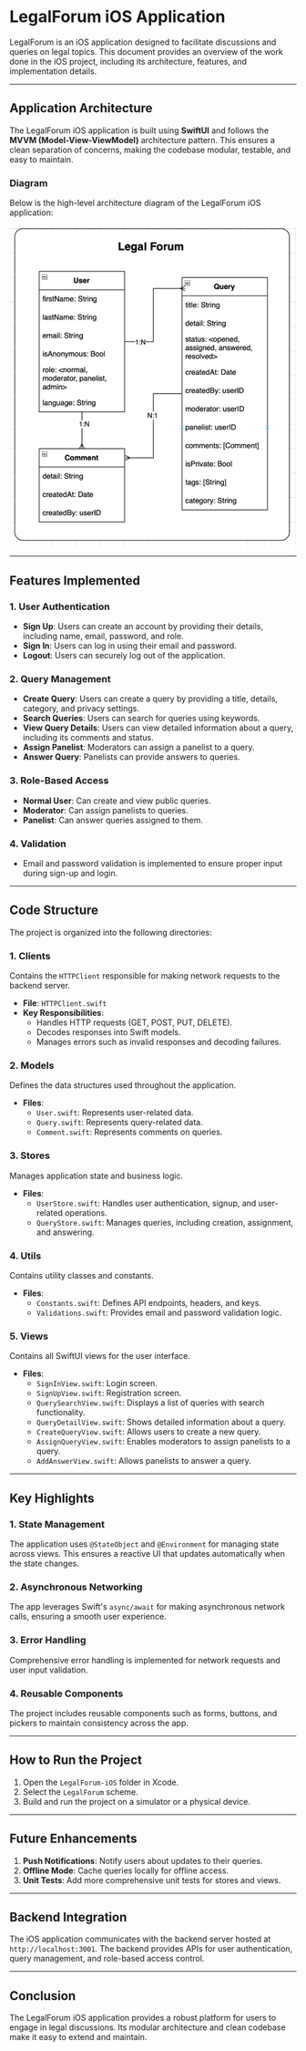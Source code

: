 # LegalForum iOS Application

LegalForum is an iOS application designed to facilitate discussions and queries on legal topics. This document provides an overview of the work done in the iOS project, including its architecture, features, and implementation details.

---

## Application Architecture

The LegalForum iOS application is built using **SwiftUI** and follows the **MVVM (Model-View-ViewModel)** architecture pattern. This ensures a clean separation of concerns, making the codebase modular, testable, and easy to maintain.

### Diagram

Below is the high-level architecture diagram of the LegalForum iOS application:

![Architecture Diagram](diagram.png)

---

## Features Implemented

### 1. **User Authentication**
- **Sign Up**: Users can create an account by providing their details, including name, email, password, and role.
- **Sign In**: Users can log in using their email and password.
- **Logout**: Users can securely log out of the application.

### 2. **Query Management**
- **Create Query**: Users can create a query by providing a title, details, category, and privacy settings.
- **Search Queries**: Users can search for queries using keywords.
- **View Query Details**: Users can view detailed information about a query, including its comments and status.
- **Assign Panelist**: Moderators can assign a panelist to a query.
- **Answer Query**: Panelists can provide answers to queries.

### 3. **Role-Based Access**
- **Normal User**: Can create and view public queries.
- **Moderator**: Can assign panelists to queries.
- **Panelist**: Can answer queries assigned to them.

### 4. **Validation**
- Email and password validation is implemented to ensure proper input during sign-up and login.

---

## Code Structure

The project is organized into the following directories:

### 1. **Clients**
Contains the `HTTPClient` responsible for making network requests to the backend server.

- **File**: `HTTPClient.swift`
- **Key Responsibilities**:
  - Handles HTTP requests (GET, POST, PUT, DELETE).
  - Decodes responses into Swift models.
  - Manages errors such as invalid responses and decoding failures.

### 2. **Models**
Defines the data structures used throughout the application.

- **Files**:
  - `User.swift`: Represents user-related data.
  - `Query.swift`: Represents query-related data.
  - `Comment.swift`: Represents comments on queries.

### 3. **Stores**
Manages application state and business logic.

- **Files**:
  - `UserStore.swift`: Handles user authentication, signup, and user-related operations.
  - `QueryStore.swift`: Manages queries, including creation, assignment, and answering.

### 4. **Utils**
Contains utility classes and constants.

- **Files**:
  - `Constants.swift`: Defines API endpoints, headers, and keys.
  - `Validations.swift`: Provides email and password validation logic.

### 5. **Views**
Contains all SwiftUI views for the user interface.

- **Files**:
  - `SignInView.swift`: Login screen.
  - `SignUpView.swift`: Registration screen.
  - `QuerySearchView.swift`: Displays a list of queries with search functionality.
  - `QueryDetailView.swift`: Shows detailed information about a query.
  - `CreateQueryView.swift`: Allows users to create a new query.
  - `AssignQueryView.swift`: Enables moderators to assign panelists to a query.
  - `AddAnswerView.swift`: Allows panelists to answer a query.

---

## Key Highlights

### 1. **State Management**
The application uses `@StateObject` and `@Environment` for managing state across views. This ensures a reactive UI that updates automatically when the state changes.

### 2. **Asynchronous Networking**
The app leverages Swift's `async/await` for making asynchronous network calls, ensuring a smooth user experience.

### 3. **Error Handling**
Comprehensive error handling is implemented for network requests and user input validation.

### 4. **Reusable Components**
The project includes reusable components such as forms, buttons, and pickers to maintain consistency across the app.

---

## How to Run the Project

1. Open the `LegalForum-iOS` folder in Xcode.
2. Select the `LegalForum` scheme.
3. Build and run the project on a simulator or a physical device.

---

## Future Enhancements

1. **Push Notifications**: Notify users about updates to their queries.
2. **Offline Mode**: Cache queries locally for offline access.
3. **Unit Tests**: Add more comprehensive unit tests for stores and views.

---

## Backend Integration

The iOS application communicates with the backend server hosted at `http://localhost:3001`. The backend provides APIs for user authentication, query management, and role-based access control.

---

## Conclusion

The LegalForum iOS application provides a robust platform for users to engage in legal discussions. Its modular architecture and clean codebase make it easy to extend and maintain.